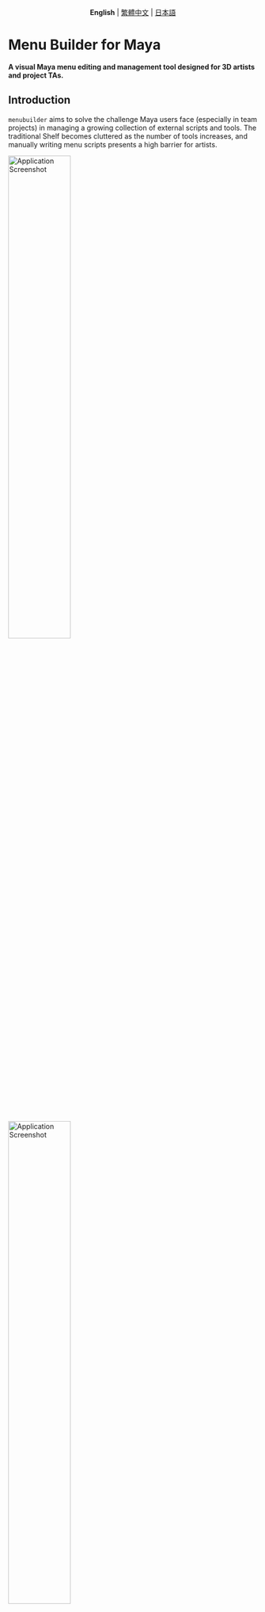 <p align="center">
  <strong>English</strong> | <a href="./README-zh-TW.md">繁體中文</a> | <a href="./README-ja-JP.md">日本語</a>
</p>

# Menu Builder for Maya

**A visual Maya menu editing and management tool designed for 3D artists and project TAs.**

## Introduction

`menubuilder` aims to solve the challenge Maya users face (especially in team projects) in managing a growing collection of external scripts and tools. The traditional Shelf becomes cluttered as the number of tools increases, and manually writing menu scripts presents a high barrier for artists.


<img src="./docs/resources/TempBar.png" alt="Application Screenshot" width="50%"/>
<img src="./docs/resources/Layout.png" alt="Application Screenshot" width="50%"/>

This tool provides an intuitive graphical interface, allowing users to easily integrate scattered Python/MEL scripts into Maya's main menu bar. It also facilitates the creation, sharing, and deployment of standardized toolsets for an entire team.

## Key Features

* **Visual Editing:** Intuitively preview and adjust the menu hierarchy and order through a tree view.
* **Drag-and-Drop Sorting:** Directly drag and drop items in the tree view for "what you see is what you get" (WYSIWYG) sorting.
* **Quick Operations:** Quickly modify and organize the menu structure through double-clicking to edit, using the right-click context menu, and direct renaming.
* **Option Boxes:** Easily create and manage standard Maya option boxes via the right-click context menu.
* **Separators:** Easily create and manage standard Maya separators via the right-click context menu.
* **Script Parsing:** Automatically parses `.py` files to list all available functions, simplifying the process of adding commands.
* **Import from Shelf:** Automatically parses `shelf` files and converts them into menus.
* **Command Integration:** Supports both Python and MEL languages and includes a feature for test execution.
* **Icon Selector:** Built-in Maya icon browser and local file browser to easily add icons to your tools with a live preview.
* **File Management:** Supports opening, merging, and saving different menu configuration files (`.json`) for easy management.
* **Team Deployment:** Provides a lightweight startup script that allows team members to automatically generate menus upon Maya's launch without needing to open the editor.

## Installation and Usage

### **A) Opening the Editor**

This process is for creating and editing menu configuration files.

1.  **Place the Project:** Download `menubuilder`, remove the `-main` suffix, and place the entire `menubuilder` folder into one of Maya's python script paths (e.g., `C:/Users/<Username>/Documents/maya/scripts`).
2.  **Launch and Develop:** Execute the following commands in the Python Script Editor:
    ```python
    import menubuilder
    
    # Launch the editor
    menubuilder.show()
    
    # --- For Development ---
    # After modifying the menubuilder source code,
    # you can reload all modules without restarting Maya by running:
    menubuilder.reload()
    menubuilder.show()
    ```

### **B) Automatic Generation (Deployment)**

Deploy a configured menu to be generated automatically when Maya starts.

1.  **Preparation:**
    * Use the `menubuilder` editor to save your desired menu configuration as a `.json` file (e.g., `project_menu.json`).
     <img src="./docs/resources/ExtractAll.png"  width="80%"/>
    * Open `settings.json` and ensure the value of `"menuitems"` is the filename you want the team to load by default (e.g., `"menuitems": "project_menu"`).
    * Find or create the `userSetup.py` file, located at:
        `C:/Users/<Username>/Documents/maya/scripts/userSetup.py`
    * Add the following code to `userSetup.py`, and **ensure the paths are correct**:

    ```python
    # maya/scripts/userSetup.py
    import maya.cmds as cmds
    import sys
    import os

    try:
        # --- Menubuilder Auto-Load ---
        # Use evalDeferred to ensure menu generation runs after Maya has fully started
        cmds.evalDeferred("from menubuilder import setup_maya_menu; setup_maya_menu.build_menus_on_startup()")
            
    except Exception as e:
        cmds.warning(f"[Menubuilder Startup] Failed to load menus: {e}")
    # --- End Menubuilder ---
    ```
    <img src="./docs/resources/AddToUserSetup.png"  width="80%"/>

2.  **Completion:** The next time users start Maya, the menu you configured will be generated automatically.

## Menubuilder Framework Guide

### File Structure

```
menubuilder/
├── __init__.py           # Main entry point (contains reload, show)
├── setup_maya_menu.py    # Startup script for team deployment
├── README.md             # Documentation
├── settings.json         # Global settings for the tool
│
├── core/                 # Core function modules
│   ├── handlers/         # Helper modules
│   ├── languagelib/      # Language module
│   ├── controller.py     # Controller (core logic)
│   ├── ui.py             # UI definition
│   ├── data_handler.py   # Data handling (read/write .json)
│   ├── menu_generator.py # Maya menu generator
│   ├── script_parser.py  # Script parser
│   ├── dto.py            # Data Transfer Object (MenuItemData)
│   └── logger.py         # Logging system
│
├── docs/                 # Non-English documentation
│
└── menuitems/            # Stores all menu configuration files (.json)
    └── TempBar.json      # Default test menu configuration
```

## UI Layout

### Menu Bar:

**File**

* Open / Import / Save / Save As
* Open Menu Data Folder
* Import Shelf
  
  <img src="./docs/resources/importShelf.png" width="20%"/>

**Setting**

* Language Switch ( Supported Languages: English, Traditional Chinese, Japanese)
* Log Mode
* Default Menu

### Left Panel: Menu Structure

**Tree View (Menu Structure):**

* Drag and drop items to sort or change their hierarchy.
* Right-click an item for structural operations like adding an item/separator/option box or deleting.
  
  <img src="./docs/resources/RightClickFunc.png" width="20%"/>

* Double-click an item to load its properties in the right-side panel for editing. Press ESC to exit edit mode directly.
* Double-click a folder item or press F2 to rename it.

   <img src="./docs/resources/DoubleClickOrF2.png" width="20%"/>

### Right Panel: Attribute Editing

**Command Source (Input Tabs):**

* **Parse from File:** Allows you to browse and read a `.py` script. The tool will automatically list all functions within it for quick selection.
* **Manual Command Entry:** For directly pasting or writing Python or MEL script commands.

**Command Editing Area:**

* **Command Type:** Choose whether your input command is Python or MEL.
* **Command Input Box:** Write or paste the specific code you want the menu item to execute.
* **Test Execute Button:** Immediately run the command in the input box without generating the menu. View the results or error messages in Maya's Script Editor for easy debugging.

**Attribute Editor:**

* **Label:** Defines the name of the menu item as it appears in Maya.
* **Path:** Defines the hierarchy where the menu item is located, separated by `/` (e.g., `Tools/Rigging`). If left empty, it will be a top-level menu.
* **Icon:** Assign an icon to the menu item. Click "Custom..." to browse for local images or "Built-in..." to browse Maya's internal icon library.

**Preview and Save**

* **Preview in Maya:** Click the "✨ Generate/Refresh Menu in Maya" button at the bottom. Menubuilder will automatically clear old custom menus and generate new ones at the top of Maya's main window based on your current settings. You can click this button at any time to preview your changes.
* **Save Configuration:** When you are satisfied with the layout, click the "Save Configuration" button in the bottom right. All changes will be written to the `.json` file.
